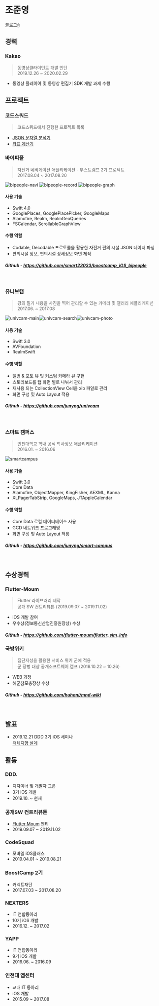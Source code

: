 # 조준영

[블로그](https://junyng.github.io/)🖱

## 경력

### Kakao
> 동영상클라이언트 개발 인턴<br/>
> 2019.12.26 ~ 2020.02.29

- 동영상 플레이어 및 동영상 편집기 SDK 개발 과제 수행

## 프로젝트

### 코드스쿼드

> 코드스쿼드에서 진행한 프로젝트 목록

- [JSON 문자열 분석기](https://github.com/junyng/swift-jsonparser)
- [좌표 계산기](https://github.com/junyng/swift-coordinate)

### 바이피플

> 자전거 네비게이션 애플리케이션  - 부스트캠프 2기 프로젝트<br/>
> 2017.08.04 ~ 2017.08.20

![bipeople-navi](./images/bipeople-navi.png) ![bipeople-record](./images/bipeople-record.png) ![bipeople-graph](./images/bipeople-graph.png)

#### 사용 기술

- Swift 4.0
- GooglePlaces, GooglePlacePicker, GoogleMaps
- Alamofire, Realm, RealmGeoQueries
- FSCalendar, ScrollableGraphView

#### 수행 역할

- Codable, Decodable 프로토콜을 활용한 자전거 편의 시설 JSON 데이터 파싱
- 편의시설 정보, 편의시설 상세정보 화면 제작

##### Github - https://github.com/smart23033/boostcamp_iOS_bipeople

</br>

### 유니브캠

> 강의 필기 내용을 사진을 찍어 관리할 수 있는 카메라 및 갤러리 애플리케이션<br/>
> 2017.06. ~ 2017.08

![univcam-main](./images/univcam-main.png)![univcam-search](./images/univcam-search.png)![univcam-photo](./images/univcam-photo.png)



#### 사용 기술

- Swift 3.0
- AVFoundation
- RealmSwift

#### 수행 역할

- 앨범 & 포토 뷰 및 커스텀 카메라 뷰 구현
- 스토리보드를 탭 화면 별로 나눠서 관리
- 재사용 되는 CollectionView Cell을 xib 파일로 관리
- 화면 구성 및 Auto Layout 적용

##### Github - https://github.com/junyng/univcam

</br>

### 스마트 캠퍼스

> 인천대학교 학내 공식 학사정보 애플리케이션<br/>
> 2016.01. ~ 2016.06

![smartcampus](./images/smartcampus.jpeg)

#### 사용 기술

- Swift 3.0
- Core Data
- Alamofire, ObjectMapper, KingFisher, AEXML, Kanna
- XLPagerTabStrip, GoogleMaps, JTAppleCalendar

#### 수행 역할

- Core Data 로컬 데이터베이스 사용
- GCD 네트워크 프로그래밍
- 화면 구성 및 Auto Layout 적용

##### Github - https://github.com/junyng/smart-campus

</br>

## 수상경력

### Flutter-Moum

> Flutter 라이브러리 제작<br/>
> 공개 SW 컨트리뷰톤 (2019.09.07 ~ 2019.11.02)

- iOS 개발 참여
- 우수상(정보통신산업진흥원장상) 수상

##### Github - https://github.com/flutter-moum/flutter_sim_info

### 국방위키

> 집단지성을 활용한 서비스 위키 군에 적용<br/>
> 군 장병 대상 공개소프트웨어 캠프 (2018.10.22 ~ 10.26)

- WEB 과정
- 해군참모총장상 수상

##### Github - https://github.com/huhani/mnd-wiki

</br>

## 발표

- 2019.12.21 DDD 3기 iOS 세미나<br/>
  [객체지향 설계](https://www.slideshare.net/ssusered8a0a/ss-208790415)

## 활동

### DDD.

- 디자이너 및 개발자 그룹
- 3기 iOS 개발
- 2019.10. ~ 현재

### 공개SW 컨트리뷰톤

- [Flutter Moum](https://github.com/flutter-moum) 멘티
- 2019.09.07 ~ 2019.11.02

### CodeSquad

- 모바일 iOS클래스
- 2019.04.01 ~ 2019.08.21

### BoostCamp 2기

- 커넥트재단
- 2017.07.03 ~ 2017.08.20

### NEXTERS

- IT 연합동아리
- 10기 iOS 개발
- 2016.12. ~ 2017.02

### YAPP

- IT 연합동아리
- 9기 iOS 개발
- 2016.06. ~ 2016.09

### 인천대 앱센터

- 교내 IT 동아리
- iOS 개발
- 2015.09 ~ 2017.08

